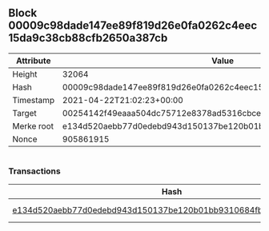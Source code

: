 ## Block 00009c98dade147ee89f819d26e0fa0262c4eec15da9c38cb88cfb2650a387cb

Attribute | Value
--- | ---
Height | 32064
Hash | 00009c98dade147ee89f819d26e0fa0262c4eec15da9c38cb88cfb2650a387cb
Timestamp | 2021-04-22T21:02:23+00:00
Target | 00254142f49eaaa504dc75712e8378ad5316cbcead634704b3734b6271167cc4
Merke root | e134d520aebb77d0edebd943d150137be120b01bb9310684fb588b2bddc9368f
Nonce | 905861915

```

```

### Transactions

Hash | Amount
--- | ---
[e134d520aebb77d0edebd943d150137be120b01bb9310684fb588b2bddc9368f](e134d520aebb77d0edebd943d150137be120b01bb9310684fb588b2bddc9368f.md) | 10.00000000 SKEPTI 
